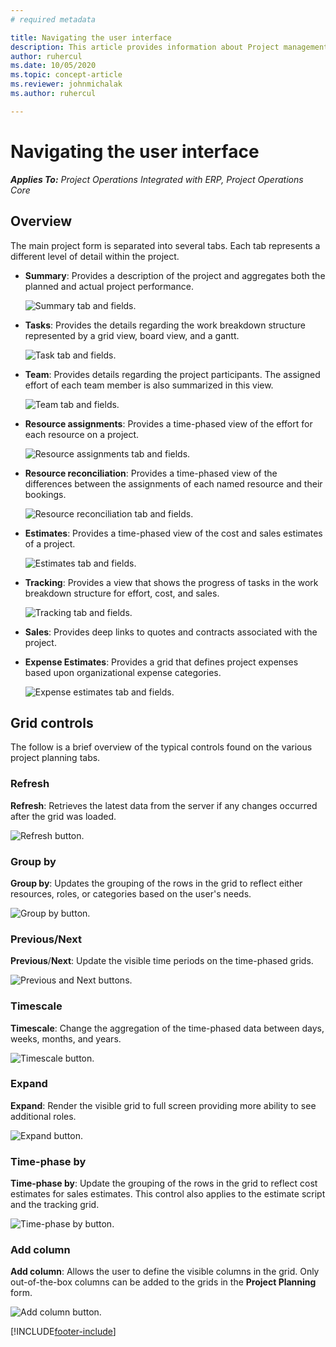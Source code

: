 ```yaml
---
# required metadata

title: Navigating the user interface
description: This article provides information about Project management in Dynamics 365 Project operations. 
author: ruhercul
ms.date: 10/05/2020
ms.topic: concept-article
ms.reviewer: johnmichalak
ms.author: ruhercul

---
```


# Navigating the user interface

_**Applies To:** Project Operations Integrated with ERP, Project Operations Core_

## Overview

The main project form is separated into several tabs. Each tab represents a different level of detail within the project.

- **Summary**: Provides a description of the project and aggregates both the planned and actual project performance.

    ![Summary tab and fields.](media/navigation7.png)

- **Tasks**: Provides the details regarding the work breakdown structure represented by a grid view, board view, and a gantt.

    ![Task tab and fields.](media/navigation8.png)

- **Team**: Provides details regarding the project participants. The assigned effort of each team member is also summarized in this view.

    ![Team tab and fields.](media/navigation9.png)

- **Resource assignments**: Provides a time-phased view of the effort for each resource on a project.

    ![Resource assignments tab and fields.](media/navigation10.png)

- **Resource reconciliation**: Provides a time-phased view of the differences between the assignments of each named resource and their bookings.

    ![Resource reconciliation tab and fields.](media/navigation11.png)

- **Estimates**: Provides a time-phased view of the cost and sales estimates of a project.

    ![Estimates tab and fields.](media/navigation12.png)

- **Tracking**: Provides a view that shows the progress of tasks in the work breakdown structure for effort, cost, and sales.

    ![Tracking tab and fields.](media/navigation13.png)

- **Sales**: Provides deep links to quotes and contracts associated with the project.

- **Expense Estimates**: Provides a grid that defines project expenses based upon organizational expense categories.

    ![Expense estimates tab and fields.](media/navigation14.png)

## Grid controls

The follow is a brief overview of the typical controls found on the various project planning tabs.

### Refresh

**Refresh**: Retrieves the latest data from the server if any changes occurred after the grid was loaded.

![Refresh button.](media/navigation7.png)

### Group by

**Group by**: Updates the grouping of the rows in the grid to reflect either resources, roles, or categories based on the user's needs.

![Group by button.](media/navigation6.png)

### Previous/Next

**Previous**/**Next**: Update the visible time periods on the time-phased grids.

![Previous and Next buttons.](media/navigation2.png)

### Timescale

**Timescale**: Change the aggregation of the time-phased data between days, weeks, months, and years.

![Timescale button.](media/navigation3.png)

### Expand

**Expand**: Render the visible grid to full screen providing more ability to see additional roles.

![Expand button.](media/navigation4.png)

### Time-phase by

**Time-phase by**: Update the grouping of the rows in the grid to reflect cost estimates for sales estimates. This control also applies to the estimate script and the tracking grid.

![Time-phase by button.](media/navigation0.png)

### Add column

**Add column**: Allows the user to define the visible columns in the grid. Only out-of-the-box columns can be added to the grids in the **Project Planning** form.

![Add column button.](media/navigation5.png)


[!INCLUDE[footer-include](../includes/footer-banner.md)]
